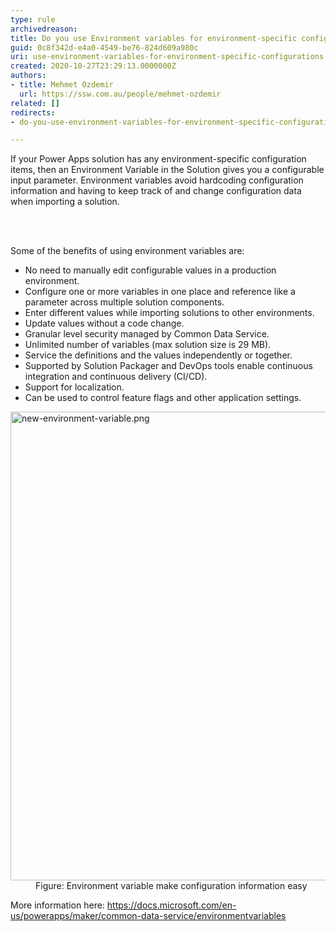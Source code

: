 ```yaml
---
type: rule
archivedreason: 
title: Do you use Environment variables for environment-specific configurations?
guid: 0c8f342d-e4a0-4549-be76-824d609a980c
uri: use-environment-variables-for-environment-specific-configurations
created: 2020-10-27T23:29:13.0000000Z
authors:
- title: Mehmet Ozdemir
  url: https://ssw.com.au/people/mehmet-ozdemir
related: []
redirects:
- do-you-use-environment-variables-for-environment-specific-configurations

---
```



<p class="ssw15-rteElement-P">If your Power Apps solution has any environment-specific configuration items, then an Environment Variable in the Solution gives you a configurable input parameter. Environment variables avoid hardcoding configuration information and having to keep track of and change configuration data when importing a solution.​​<br></p>
<br><excerpt class='endintro'></excerpt><br>
<p>​Some of the benefits of using environment variables are&#58;&#160;​<br></p>
<ul>
   <li>No need to manually edit configurable values in a production environment.&#160;</li><li>Configure one or more variables in one place and reference like a parameter across multiple solution components.&#160;</li><li>Enter different values while importing solutions to other environments.&#160;</li><li>Update values without a code change.&#160;</li><li>Granular level security managed by&#160;Common Data Service.&#160;</li><li>Unlimited number of variables (max solution size is 29 MB).&#160;</li><li>Service the definitions and the values independently or together.&#160;</li><li>Supported by&#160;Solution Packager&#160;and&#160;DevOps&#160;tools enable continuous integration and continuous delivery (CI/CD).&#160;</li><li>Support for localization.&#160;</li><li>Can be used to control feature flags and other application settings.&#160;</li></ul><dl class="image"><dt><img src="/PublishingImages/new-environment-variable.png" alt="new-environment-variable.png" style="width&#58;750px;" /></dt><dd>Figure&#58; Environment variable make configuration information easy</dd></dl><p>More information here&#58; <a href="https&#58;//docs.microsoft.com/en-us/powerapps/maker/common-data-service/environmentvariables">https&#58;//docs.microsoft.com/en-us/powerapps/maker/common-data-service/environmentvariables</a></p>


